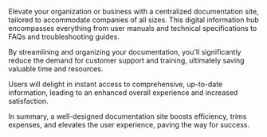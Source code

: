 Elevate your organization or business with a centralized documentation site, tailored to accommodate companies of all sizes. This digital information hub encompasses everything from user manuals and technical specifications to FAQs and troubleshooting guides. 

By streamlining and organizing your documentation, you'll significantly reduce the demand for customer support and training, ultimately saving valuable time and resources. 

Users will delight in instant access to comprehensive, up-to-date information, leading to an enhanced overall experience and increased satisfaction. 

In summary, a well-designed documentation site boosts efficiency, trims expenses, and elevates the user experience, paving the way for success.
